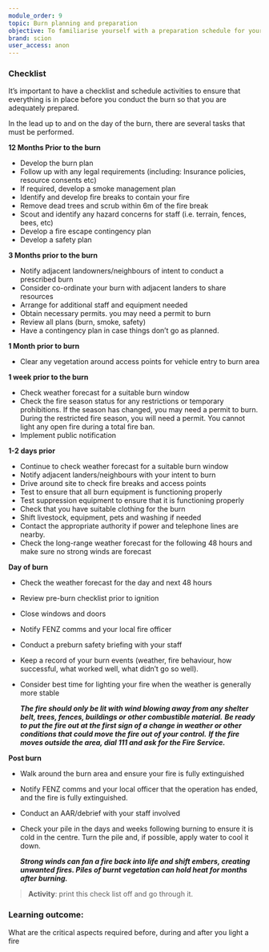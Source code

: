 ```yaml
---
module_order: 9
topic: Burn planning and preparation
objective: To familiarise yourself with a preparation schedule for your prescribed burn.
brand: scion
user_access: anon
---
```


### Checklist

It’s important to have a checklist and schedule activities to ensure that everything is in place before you conduct the burn so that you are adequately prepared. 

In the lead up to and on the day of the burn, there are several tasks that must be performed.  


**12 Months Prior to the burn**
* Develop the burn plan
* Follow up with any legal requirements (including: Insurance policies, resource consents etc)
* If required, develop a smoke management plan
* Identify and develop fire breaks to contain your fire
* Remove dead trees and scrub within 6m of the fire break
* Scout and identify any hazard concerns for staff (i.e. terrain, fences, bees, etc)
* Develop a fire escape contingency plan
* Develop a safety plan
	
	
**3 Months prior to the burn**
* Notify adjacent landowners/neighbours of intent to conduct a prescribed burn
* Consider co-ordinate your burn with adjacent landers to share resources
* Arrange for additional staff and equipment needed
* Obtain necessary permits. you may need a permit to burn
* Review all plans (burn, smoke, safety)
* Have a contingency plan in case things don’t go as planned.
	
	
**1 Month prior to burn**
* Clear any vegetation around access points for vehicle entry to burn area
	

	
**1 week prior to the burn**
* Check weather forecast for a suitable burn window
* Check the fire season status for any restrictions or temporary prohibitions.  If the season has changed, you may need a permit to burn.  During the restricted fire season, you will need a permit. You cannot light any open fire during a total fire ban.
* Implement public notification
	
		
**1-2 days prior**
* Continue to check weather forecast for a suitable burn window
* Notify adjacent landers/neighbours with your intent to burn
* Drive around site to check fire breaks and access points
* Test to ensure that all burn equipment is functioning properly
* Test suppression equipment to ensure that it is functioning properly
* Check that you have suitable clothing for the burn
* Shift livestock, equipment, pets and washing if needed
* Contact the appropriate authority if power and telephone lines are nearby.
* Check the long-range weather forecast for the following 48 hours and make sure no strong winds are forecast
	
	

**Day of burn**
* Check the weather forecast for the day and next 48 hours
* Review pre-burn checklist prior to ignition
* Close windows and doors
* Notify FENZ comms and your local fire officer
* Conduct a preburn safety briefing with your staff
* Keep a record of your burn events (weather, fire behaviour, how successful, what worked well, what didn’t go so well).
* Consider best time for lighting your fire when the weather is generally more stable
    
    _**The fire should only be lit with wind blowing away from any shelter belt, trees, fences, buildings or other combustible material.**_
	_**Be ready to put the fire out at the first sign of a change in weather or other conditions that could move the fire out of your control.**_
    _**If the fire moves outside the area, dial 111 and ask for the Fire Service.**_
	
	
**Post burn**
* Walk around the burn area and ensure your fire is fully extinguished
* Notify FENZ comms and your local officer that the operation has ended, and the fire is fully extinguished.
* Conduct an AAR/debrief with your staff involved
* Check your pile in the days and weeks following burning to ensure it is cold in the centre. Turn the pile and, if possible, apply water to cool it down.


    _**Strong winds can fan a fire back into life and shift embers, creating unwanted fires. Piles of burnt vegetation can hold heat for months after burning.**_






>__**Activity**__:  print this check list off and go through it. 



### Learning outcome: 

What are the critical aspects required before, during and after you light a fire
